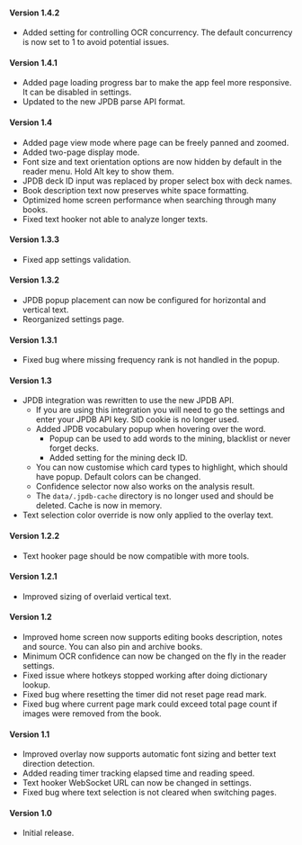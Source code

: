 #### Version 1.4.2
- Added setting for controlling OCR concurrency. The default concurrency is now set to 1 to avoid potential issues.

#### Version 1.4.1
- Added page loading progress bar to make the app feel more responsive. It can be disabled in settings.
- Updated to the new JPDB parse API format.

#### Version 1.4
- Added page view mode where page can be freely panned and zoomed.
- Added two-page display mode.
- Font size and text orientation options are now hidden by default in the reader menu. Hold Alt key to show them.
- JPDB deck ID input was replaced by proper select box with deck names.
- Book description text now preserves white space formatting.
- Optimized home screen performance when searching through many books.
- Fixed text hooker not able to analyze longer texts.

#### Version 1.3.3
- Fixed app settings validation.

#### Version 1.3.2
- JPDB popup placement can now be configured for horizontal and vertical text.
- Reorganized settings page.

#### Version 1.3.1
- Fixed bug where missing frequency rank is not handled in the popup.

#### Version 1.3
- JPDB integration was rewritten to use the new JPDB API.
  - If you are using this integration you will need to go the settings and enter your JPDB API key.
    SID cookie is no longer used.
  - Added JPDB vocabulary popup when hovering over the word.
    - Popup can be used to add words to the mining, blacklist or never forget decks.
    - Added setting for the mining deck ID.
  - You can now customise which card types to highlight, which should have popup. Default colors can be changed.
  - Confidence selector now also works on the analysis result.
  - The `data/.jpdb-cache` directory is no longer used and should be deleted. Cache is now in memory.
- Text selection color override is now only applied to the overlay text.

#### Version 1.2.2

- Text hooker page should be now compatible with more tools.

#### Version 1.2.1

- Improved sizing of overlaid vertical text.

#### Version 1.2

- Improved home screen now supports editing books description, notes and source. You can also pin and archive books.
- Minimum OCR confidence can now be changed on the fly in the reader settings.
- Fixed issue where hotkeys stopped working after doing dictionary lookup.
- Fixed bug where resetting the timer did not reset page read mark.
- Fixed bug where current page mark could exceed total page count if images were removed from the book.

#### Version 1.1

- Improved overlay now supports automatic font sizing and better text direction detection.
- Added reading timer tracking elapsed time and reading speed.
- Text hooker WebSocket URL can now be changed in settings.
- Fixed bug where text selection is not cleared when switching pages.

#### Version 1.0

- Initial release.
